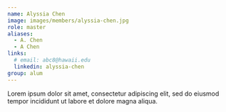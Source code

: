 ```yaml
---
name: Alyssia Chen
image: images/members/alyssia-chen.jpg
role: master
aliases:
  - A. Chen
  - A Chen
links:
  # email: abc8@hawaii.edu
  linkedin: alyssia-chen
group: alum
---
```


Lorem ipsum dolor sit amet, consectetur adipiscing elit, sed do eiusmod tempor incididunt ut labore et dolore magna aliqua.
